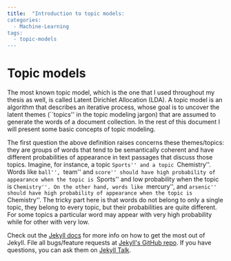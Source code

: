```yaml
---
title:  "Introduction to topic models:
categories: 
  - Machine-Learning
tags:
  - topic-models
---
```



# Topic models
The most known topic model, which is the one that I used throughout my thesis as well, is called Latent Dirichlet Allocation (LDA). A topic model is an algorithm that describes an iterative process, whose goal is to uncover the latent themes (``topics'' in the topic modeling jargon) that are assumed to generate the words of a document collection. In the rest of this document I will present some basic concepts of topic modeling. 



The first question the above definition raises concerns these themes/topics: they are groups of words that tend to be semantically coherent and have different probabilities of appearance in text passages that discuss those topics. Imagine, for instance, a topic ``Sports'' and a topic ``Chemistry''. Words like ``ball'', ``team'' and ``score'' should have high probability of appearance when the topic is ``Sports'' and low probability when the topic is ``Chemistry''. On the other hand, words like ``mercury'', and ``arsenic'' should have high probability of appearance when the topic is ``Chemistry''. The tricky part here is that words do not belong to only a single topic, they belong to every topic, but their probabilities are quite different. For some topics a particular word may appear with very high probability while for other with very low.



Check out the [Jekyll docs][jekyll-docs] for more info on how to get the most out of Jekyll. File all bugs/feature requests at [Jekyll's GitHub repo][jekyll-gh]. If you have questions, you can ask them on [Jekyll Talk][jekyll-talk].

[jekyll-docs]: http://jekyllrb.com/docs/home
[jekyll-gh]:   https://github.com/jekyll/jekyll
[jekyll-talk]: https://talk.jekyllrb.com/
